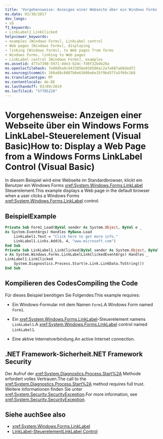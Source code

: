 ```yaml
---
title: 'Vorgehensweise: Anzeigen einer Webseite über ein Windows Forms LinkLabel-Steuerelement (Visual Basic)'
ms.date: 03/30/2017
dev_langs:
- vb
f1_keywords:
- LinkLabel1_LinkClicked
helpviewer_keywords:
- examples [Windows Forms], LinkLabel control
- Web pages [Windows Forms], displaying
- linking [Windows Forms], to Web pages from forms
- Windows Forms, linking to Web pages
- LinkLabel control [Windows Forms], examples
ms.assetid: 477a7398-5971-4de3-b24c-f49f32bdb28a
ms.openlocfilehash: 7e80dba9cd43385be016506ac2a7e887a68dedf2
ms.sourcegitcommit: 160a88c8087b0e63606e6e35f9bd57fa5f69c168
ms.translationtype: MT
ms.contentlocale: de-DE
ms.lasthandoff: 03/09/2019
ms.locfileid: "57705228"
---
```

# <a name="how-to-display-a-web-page-from-a-windows-forms-linklabel-control-visual-basic"></a><span data-ttu-id="651aa-102">Vorgehensweise: Anzeigen einer Webseite über ein Windows Forms LinkLabel-Steuerelement (Visual Basic)</span><span class="sxs-lookup"><span data-stu-id="651aa-102">How to: Display a Web Page from a Windows Forms LinkLabel Control (Visual Basic)</span></span>
<span data-ttu-id="651aa-103">In diesem Beispiel wird eine Webseite im Standardbrowser, klickt ein Benutzer ein Windows Forms <xref:System.Windows.Forms.LinkLabel> Steuerelement.</span><span class="sxs-lookup"><span data-stu-id="651aa-103">This example displays a Web page in the default browser when a user clicks a Windows Forms <xref:System.Windows.Forms.LinkLabel> control.</span></span>  
  
## <a name="example"></a><span data-ttu-id="651aa-104">Beispiel</span><span class="sxs-lookup"><span data-stu-id="651aa-104">Example</span></span>  
  
```vb  
Private Sub Form1_Load(ByVal sender As System.Object, ByVal e _  
As System.EventArgs) Handles MyBase.Load  
    LinkLabel1.Text = "Click here to get more info."  
    LinkLabel1.Links.Add(6, 4, "www.microsoft.com")  
End Sub  
Private Sub LinkLabel1_LinkClicked(ByVal sender As System.Object, ByVal _  
e As System.Windows.Forms.LinkLabelLinkClickedEventArgs) Handles _  
LinkLabel1.LinkClicked  
    System.Diagnostics.Process.Start(e.Link.LinkData.ToString())  
End Sub  
```  
  
## <a name="compiling-the-code"></a><span data-ttu-id="651aa-105">Kompilieren des Codes</span><span class="sxs-lookup"><span data-stu-id="651aa-105">Compiling the Code</span></span>  
 <span data-ttu-id="651aa-106">Für dieses Beispiel benötigen Sie Folgendes:</span><span class="sxs-lookup"><span data-stu-id="651aa-106">This example requires:</span></span>  
  
-   <span data-ttu-id="651aa-107">Ein Windows-Formular mit dem Namen `Form1`.</span><span class="sxs-lookup"><span data-stu-id="651aa-107">A Windows Form named `Form1`.</span></span>  
  
-   <span data-ttu-id="651aa-108">Ein <xref:System.Windows.Forms.LinkLabel>-Steuerelement namens `LinkLabel1`.</span><span class="sxs-lookup"><span data-stu-id="651aa-108">A <xref:System.Windows.Forms.LinkLabel> control named `LinkLabel1`.</span></span>  
  
-   <span data-ttu-id="651aa-109">Eine aktive Internetverbindung.</span><span class="sxs-lookup"><span data-stu-id="651aa-109">An active Internet connection.</span></span>  
  
## <a name="net-framework-security"></a><span data-ttu-id="651aa-110">.NET Framework-Sicherheit</span><span class="sxs-lookup"><span data-stu-id="651aa-110">.NET Framework Security</span></span>  
 <span data-ttu-id="651aa-111">Der Aufruf der <xref:System.Diagnostics.Process.Start%2A> Methode erfordert volles Vertrauen.</span><span class="sxs-lookup"><span data-stu-id="651aa-111">The call to the <xref:System.Diagnostics.Process.Start%2A> method requires full trust.</span></span> <span data-ttu-id="651aa-112">Weitere Informationen finden Sie unter <xref:System.Security.SecurityException>.</span><span class="sxs-lookup"><span data-stu-id="651aa-112">For more information, see <xref:System.Security.SecurityException>.</span></span>  
  
## <a name="see-also"></a><span data-ttu-id="651aa-113">Siehe auch</span><span class="sxs-lookup"><span data-stu-id="651aa-113">See also</span></span>
- <xref:System.Windows.Forms.LinkLabel>
- [<span data-ttu-id="651aa-114">LinkLabel-Steuerelement</span><span class="sxs-lookup"><span data-stu-id="651aa-114">LinkLabel Control</span></span>](linklabel-control-windows-forms.md)
